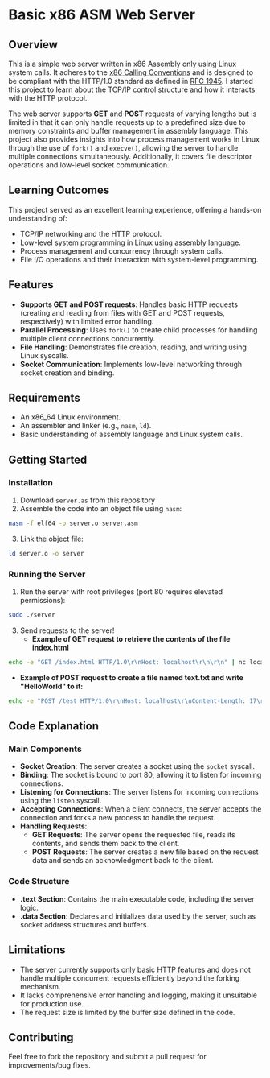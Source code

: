 # Basic x86 ASM Web Server

## Overview

This is a simple web server written in x86 Assembly only using Linux system calls. It adheres to the [x86 Calling Conventions](https://en.wikipedia.org/wiki/X86_calling_conventions#List_of_x86_calling_conventions) and is designed to be compliant with the HTTP/1.0 standard as defined in [RFC 1945](https://tools.ietf.org/html/rfc1945). I started this project to learn about the TCP/IP control structure and how it interacts with the HTTP protocol.

The web server supports **GET** and **POST** requests of varying lengths but is limited in that it can only handle requests up to a predefined size due to memory constraints and buffer management in assembly language. This project also provides insights into how process management works in Linux through the use of `fork()` and `execve()`, allowing the server to handle multiple connections simultaneously. Additionally, it covers file descriptor operations and low-level socket communication.

## Learning Outcomes

This project served as an excellent learning experience, offering a hands-on understanding of:

- TCP/IP networking and the HTTP protocol.
- Low-level system programming in Linux using assembly language.
- Process management and concurrency through system calls.
- File I/O operations and their interaction with system-level programming.


## Features

- **Supports GET and POST requests**: Handles basic HTTP requests (creating and reading from files with GET and POST requests, respectively) with limited error handling.
- **Parallel Processing**: Uses `fork()` to create child processes for handling multiple client connections concurrently.
- **File Handling**: Demonstrates file creation, reading, and writing using Linux syscalls.
- **Socket Communication**: Implements low-level networking through socket creation and binding.

## Requirements

- An x86_64 Linux environment.
- An assembler and linker (e.g., `nasm`, `ld`).
- Basic understanding of assembly language and Linux system calls.

## Getting Started

### Installation

1. Download `server.as` from this repository
2. Assemble the code into an object file using `nasm`:

```bash
nasm -f elf64 -o server.o server.asm
```

3. Link the object file:
```bash
ld server.o -o server 
```

### Running the Server

1. Run the server with root privileges (port 80 requires elevated permissions):
   
```bash
sudo ./server
```

3. Send requests to the server!
   - **Example of GET request to retrieve the contents of the file index.html**
  
```bash
echo -e "GET /index.html HTTP/1.0\r\nHost: localhost\r\n\r\n" | nc localhost 80
```
     
   - **Example of POST request to create a file named text.txt and write "HelloWorld" to it:**
```bash
echo -e "POST /test HTTP/1.0\r\nHost: localhost\r\nContent-Length: 17\r\n\r\0test.txt\0HelloWorld" | nc localhost 80
```

## Code Explanation

### Main Components

- **Socket Creation**: The server creates a socket using the `socket` syscall.
- **Binding**: The socket is bound to port 80, allowing it to listen for incoming connections.
- **Listening for Connections**: The server listens for incoming connections using the `listen` syscall.
- **Accepting Connections**: When a client connects, the server accepts the connection and forks a new process to handle the request.
- **Handling Requests**:
  - **GET Requests**: The server opens the requested file, reads its contents, and sends them back to the client.
  - **POST Requests**: The server creates a new file based on the request data and sends an acknowledgment back to the client.

### Code Structure

- **.text Section**: Contains the main executable code, including the server logic.
- **.data Section**: Declares and initializes data used by the server, such as socket address structures and buffers.

## Limitations

- The server currently supports only basic HTTP features and does not handle multiple concurrent requests efficiently beyond the forking mechanism.
- It lacks comprehensive error handling and logging, making it unsuitable for production use.
- The request size is limited by the buffer size defined in the code.

## Contributing

Feel free to fork the repository and submit a pull request for improvements/bug fixes.
